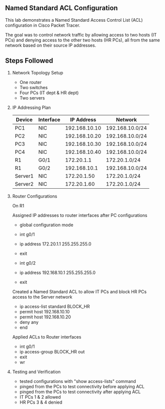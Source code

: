 ## Named Standard ACL Configuration 

This lab demonstrates a Named Standard Access Control List (ACL) configuration in Cisco Packet Tracer.

The goal was to control network traffic by allowing access to two hosts (IT PCs) and denying access to the other two hosts (HR PCs), all from the same network based on their source IP addresses.

## Steps Followed
1. Network Topology Setup
   - One router
   - Two switches
   - Four PCs (IT dept & HR dept)
   - Two servers
  
2. IP Addressing Plan
   
   | Device | Interface | IP Address | Network |
   |---------|------------|-------------|----------|
   | PC1 | NIC | 192.168.10.10 | 192.168.10.0/24 |
   | PC2 | NIC | 192.168.10.20 | 192.168.10.0/24 |
   | PC3 | NIC | 192.168.10.30 | 192.168.10.0/24 |
   | PC4 | NIC | 192.168.10.40 | 192.168.10.0/24 |
   | R1 | G0/1 | 172.20.1.1 | 172.20.1.0/24 |
   | R1 | G0/2 | 192.168.10.1 | 192.168.10.0/24 |
   | Server1 | NIC | 172.20.1.50 | 172.20.1.0/24 |
   | Server2 | NIC | 172.20.1.60 | 172.20.1.0/24 |

4. Router Configurations
   
   On R1
   
   Assigned IP addresses to router interfaces after PC configurations
   - global configuration mode
   - int g0/1
   - ip address 172.20.1.1 255.255.255.0
   - exit

   - int g0/2
   - ip address 192.168.10.1 255.255.255.0
   - exit


   Created a Named Standard ACL to allow IT PCs and block HR PCs access to the Server network
   - ip access-list standard BLOCK_HR
   - permit host 192.168.10.10
   - permit host 192.168.10.20
   - deny any
   - end


   Applied ACLs to Router interfaces
   - int g0/1
   - ip access-group BLOCK_HR out
   - exit
   - wr

5. Testing and Verification
   - tested configurations with "show access-lists" command
   - pinged from the PCs to test connectivity before applying ACL
   - pinged from the PCs to test connectivity after applying ACL
   - IT PCs 1 & 2 allowed
   - HR PCs 3 & 4 denied


   
   

















   

